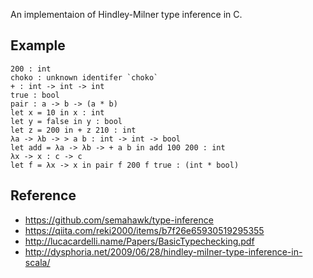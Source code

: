 An implementaion of Hindley-Milner type inference in C.

## Example

```
200 : int
choko : unknown identifer `choko`
+ : int -> int -> int
true : bool
pair : a -> b -> (a * b)
let x = 10 in x : int
let y = false in y : bool
let z = 200 in + z 210 : int
λa -> λb -> > a b : int -> int -> bool
let add = λa -> λb -> + a b in add 100 200 : int
λx -> x : c -> c
let f = λx -> x in pair f 200 f true : (int * bool)
```

## Reference
- https://github.com/semahawk/type-inference
- https://qiita.com/reki2000/items/b7f26e65930519295355
- http://lucacardelli.name/Papers/BasicTypechecking.pdf
- http://dysphoria.net/2009/06/28/hindley-milner-type-inference-in-scala/
